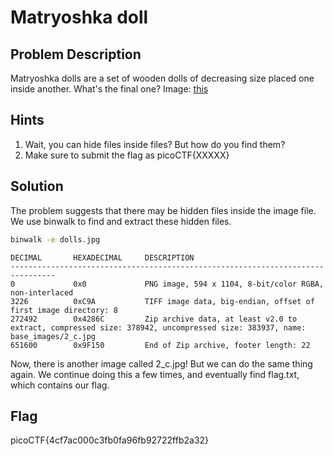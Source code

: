 # Matryoshka doll

## Problem Description

Matryoshka dolls are a set of wooden dolls of decreasing size placed one inside another. What's the final one? Image: [this](https://mercury.picoctf.net/static/2978e1270538613cd8181c7b0dabe9bd/dolls.jpg)

## Hints

1. Wait, you can hide files inside files? But how do you find them?
2. Make sure to submit the flag as picoCTF{XXXXX}

## Solution

The problem suggests that there may be hidden files inside the image file. We use binwalk to find and extract these hidden files.

```bash
binwalk -e dolls.jpg
```

```
DECIMAL       HEXADECIMAL     DESCRIPTION
--------------------------------------------------------------------------------
0             0x0             PNG image, 594 x 1104, 8-bit/color RGBA, non-interlaced
3226          0xC9A           TIFF image data, big-endian, offset of first image directory: 8
272492        0x4286C         Zip archive data, at least v2.0 to extract, compressed size: 378942, uncompressed size: 383937, name: base_images/2_c.jpg
651600        0x9F150         End of Zip archive, footer length: 22
```

Now, there is another image called 2_c.jpg! But we can do the same thing again. We continue doing this a few times, and eventually find flag.txt, which contains our flag.

## Flag

picoCTF{4cf7ac000c3fb0fa96fb92722ffb2a32}
